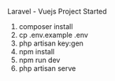Laravel - Vuejs Project Started

1. composer install
2. cp .env.example .env
3. php artisan key:gen
4. npm install
5. npm run dev
6. php artisan serve